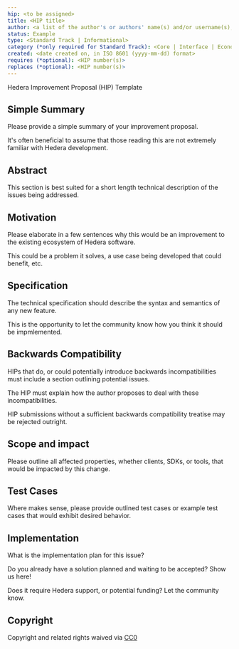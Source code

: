 ```yaml
---
hip: <to be assigned>
title: <HIP title>
author: <a list of the author's or authors' name(s) and/or username(s), or name(s) and email(s), e.g. (use with the parentheses or triangular brackets): FirstName LastName (@GitHubUsername), FirstName LastName <foo@bar.com>, FirstName (@GitHubUsername) and GitHubUsername (@GitHubUsername)>
status: Example
type: <Standard Track | Informational>
category (*only required for Standard Track): <Core | Interface | Economics | HRC>
created: <date created on, in ISO 8601 (yyyy-mm-dd) format>
requires (*optional): <HIP number(s)>
replaces (*optional): <HIP number(s)>
---
```


Hedera Improvement Proposal (HIP) Template

## Simple Summary
Please provide a simple summary of your improvement proposal. 

It's often beneficial to assume that those reading this are not extremely familiar with Hedera development.

## Abstract
This section is best suited for a short length technical description of the issues being addressed.

## Motivation
Please elaborate in a few sentences why this would be an improvement to the existing ecosystem of Hedera software. 

This could be a problem it solves, a use case being developed that could benefit, etc.

## Specification
The technical specification should describe the syntax and semantics of any new feature. 

This is the opportunity to let the community know how you think it should be impmlemented.

## Backwards Compatibility
HIPs that do, or could potentially introduce backwards incompatibilities must include a section outlining potential issues. 

The HIP must explain how the author proposes to deal with these incompatibilities. 

HIP submissions without a sufficient backwards compatibility treatise may be rejected outright.

## Scope and impact
Please outline all affected properties, whether clients, SDKs, or tools, that would be impacted by this change.

## Test Cases
Where makes sense, please provide outlined test cases or example test cases that would exhibit desired behavior.

## Implementation
What is the implementation plan for this issue? 

Do you already have a solution planned and waiting to be accepted? Show us here!

Does it require Hedera support, or potential funding? Let the community know.

## Copyright
Copyright and related rights waived via [CC0](https://creativecommons.org/publicdomain/zero/1.0/)